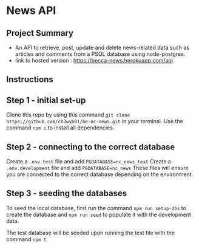 # News API

## Project Summary
- An API to retrieve, post, update and delete news-related data such as articles and comments from a PSQL database using node-postgres.
- link to hosted version : https://becca-news.herokuapp.com/api

## Instructions

## Step 1 - initial set-up
Clone this repo by using this command `git clone https://github.com/ch3wyb01/be-nc-news.git` in your terminal.
Use the command `npm i` to install all dependencies.

## Step 2 - connecting to the correct database
Create a `.env.test` file and add `PGDATABASE=nc_news_test`
Create a `.env.development` file and add `PGDATABASE=nc_news`
These files will ensure you are connected to the correct database depending on the environment.

## Step 3 - seeding the databases
To seed the local database, first run the command `npm run setup-dbs` to create the database and `npm run seed` to populate it with the development data.

The test database will be seeded upon running the test file with the command `npm t`
